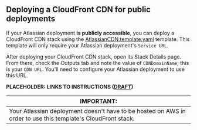 ## Deploying a CloudFront CDN for public deployments

If your Atlassian deployment **is publicly accessible**, you can deploy a CloudFront CDN stack using the [AtlassianCDN.template.yaml](AtlassianCDN.template.yaml) template. This template will only require your Atlassian deployment's `Service URL`.

After deploying your CloudFront CDN stack, open its Stack Details page. From there, check the Outputs tab and note the value of `CDNDomainName`; this is your `CDN URL`. You'll need to configure your Atlassian deployment to use this URL.

**PLACEHOLDER: LINKS TO INSTRUCTIONS ([DRAFT](https://extranet.atlassian.com/display/CONFIX/How+to+configure+a+CDN+for+Confluence+Data+Center))**

| **IMPORTANT:** |
|----------------|
| Your Atlassian deployment doesn't have to be hosted on AWS in order to use this template's CloudFront stack. |
